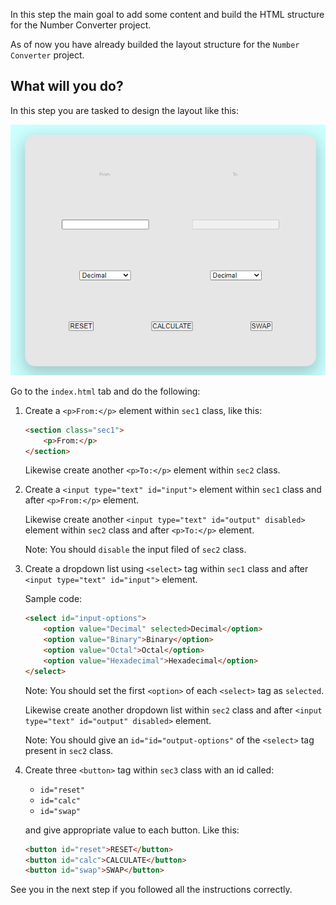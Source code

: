 In this step the main goal to add some content and build the HTML structure for the Number Converter project.

As of now you have already builded the layout structure for the `Number Converter` project.

## What will you do?

In this step you are tasked to design the layout like this:

![App Screenshot](https://raw.githubusercontent.com/ritwickrajmakhal/ScreenShots-for-number-system-using-js/master/sc2.png)

Go to the `index.html` tab and do the following:

1. Create a `<p>From:</p>` element within `sec1` class, like this:
	```html
	<section class="sec1">
		<p>From:</p>
	</section>
	```
	Likewise create another `<p>To:</p>` element within `sec2` class.

2. Create a `<input type="text" id="input">` element within `sec1` class and after `<p>From:</p>` element.

    Likewise create another `<input type="text" id="output" disabled>` element within `sec2` class and after `<p>To:</p>` element.

   Note: You should `disable` the input filed of `sec2` class.

3. Create a dropdown list using `<select>` tag within `sec1` class and after `<input type="text" id="input">` element.

	Sample code:

	```html
	<select id="input-options">
		<option value="Decimal" selected>Decimal</option>
		<option value="Binary">Binary</option>
		<option value="Octal">Octal</option>
		<option value="Hexadecimal">Hexadecimal</option>
	</select>
	```
	Note: You should set the first `<option>` of each `<select>` tag as `selected`.

	Likewise create another dropdown list within `sec2` class and after `<input type="text" id="output" disabled>` element.

	Note: You should give an `id="id="output-options"` of the `<select>` tag present in `sec2` class.

4. Create three `<button>` tag within `sec3` class with an id called:
	- `id="reset"`
	- `id="calc"`
	- `id="swap"`

	and give appropriate value to each button.
	Like this:

	```html
	<button id="reset">RESET</button>
	<button id="calc">CALCULATE</button>
	<button id="swap">SWAP</button>
	```

See you in the next step if you followed all the instructions correctly.